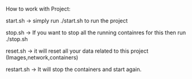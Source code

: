 How to work with Project:

start.sh -> simply run ./start.sh to run the project

stop.sh -> If you want to stop all the running containres for this then run ./stop.sh

reset.sh -> it will reset all your data related to this project (Images,network,containers)

restart.sh -> It will stop the containers and start again.



